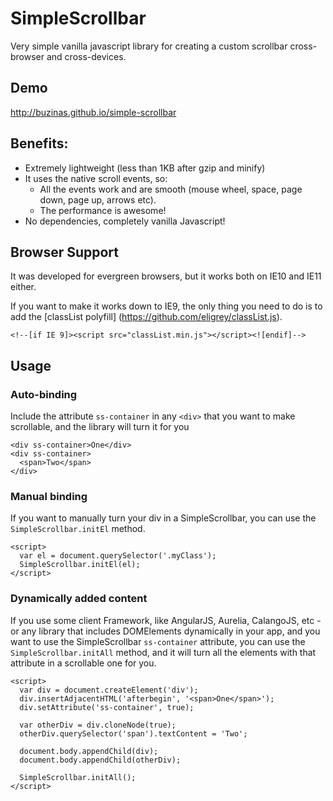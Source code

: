 # SimpleScrollbar
Very simple vanilla javascript library for creating a custom scrollbar cross-browser and cross-devices.

## Demo
http://buzinas.github.io/simple-scrollbar

## Benefits:

- Extremely lightweight (less than 1KB after gzip and minify)
- It uses the native scroll events, so:
  - All the events work and are smooth (mouse wheel, space, page down, page up, arrows etc).
  - The performance is awesome!
- No dependencies, completely vanilla Javascript!

## Browser Support

It was developed for evergreen browsers, but it works both on IE10 and IE11 either.

If you want to make it works down to IE9, the only thing you need to do is to add the [classList polyfill] (https://github.com/eligrey/classList.js).

    <!--[if IE 9]><script src="classList.min.js"></script><![endif]-->

## Usage
### Auto-binding
Include the attribute `ss-container` in any `<div>` that you want to make scrollable, and the library will turn it for you

    <div ss-container>One</div>
    <div ss-container>
      <span>Two</span>
    </div>

### Manual binding
If you want to manually turn your div in a SimpleScrollbar, you can use the `SimpleScrollbar.initEl` method.
    <div class="myClass"></div>

    <script>
      var el = document.querySelector('.myClass');
      SimpleScrollbar.initEl(el);
    </script>

### Dynamically added content
If you use some client Framework, like AngularJS, Aurelia, CalangoJS, etc - or any library that includes DOMElements dynamically in your app, and you want to use the SimpleScrollbar `ss-container` attribute, you can use the `SimpleScrollbar.initAll` method, and it will turn all the elements with that attribute in a scrollable one for you.

    <script>
      var div = document.createElement('div');
      div.insertAdjacentHTML('afterbegin', '<span>One</span>');
      div.setAttribute('ss-container', true);
      
      var otherDiv = div.cloneNode(true);
      otherDiv.querySelector('span').textContent = 'Two';
      
      document.body.appendChild(div);
      document.body.appendChild(otherDiv);
      
      SimpleScrollbar.initAll();
    </script>
